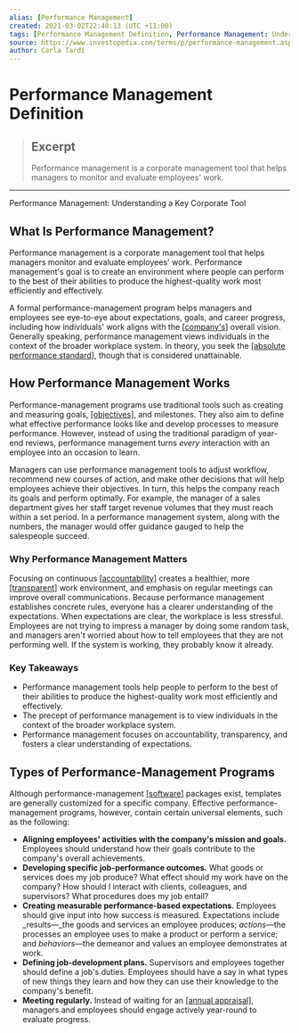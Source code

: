 ```yaml
---
alias: [Performance Management]
created: 2021-03-02T22:40:13 (UTC +11:00)
tags: [Performance Management Definition, Performance Management: Understanding a Key Corporate Tool]
source: https://www.investopedia.com/terms/p/performance-management.asp
author: Carla Tardi
---
```


# Performance Management Definition

> ## Excerpt
> Performance management is a corporate management tool that helps managers to monitor and evaluate employees' work.

---

Performance Management: Understanding a Key Corporate Tool
## What Is Performance Management?

Performance management is a corporate management tool that helps managers monitor and evaluate employees' work. Performance management's goal is to create an environment where people can perform to the best of their abilities to produce the highest-quality work most efficiently and effectively.

A formal performance-management program helps managers and employees see eye-to-eye about expectations, goals, and career progress, including how individuals' work aligns with the [[company's]](https://www.investopedia.com/terms/c/company.asp) overall vision. Generally speaking, performance management views individuals in the context of the broader workplace system. In theory, you seek the [[absolute performance standard]](https://www.investopedia.com/terms/a/absolute-performance-standard.asp), though that is considered unattainable.

## How Performance Management Works

Performance-management programs use traditional tools such as creating and measuring goals, [[objectives]](https://www.investopedia.com/terms/m/management-by-objectives.asp), and milestones. They also aim to define what effective performance looks like and develop processes to measure performance. However, instead of using the traditional paradigm of year-end reviews, performance management turns _every_ interaction with an employee into an occasion to learn.

Managers can use performance management tools to adjust workflow, recommend new courses of action, and make other decisions that will help employees achieve their objectives. In turn, this helps the company reach its goals and perform optimally. For example, the manager of a sales department gives her staff target revenue volumes that they must reach within a set period. In a performance management system, along with the numbers, the manager would offer guidance gauged to help the salespeople succeed.

### Why Performance Management Matters

Focusing on continuous [[accountability]](https://www.investopedia.com/terms/a/accountability.asp) creates a healthier, more [[transparent]](https://www.investopedia.com/terms/t/transparency.asp) work environment, and emphasis on regular meetings can improve overall communications. Because performance management establishes concrete rules, everyone has a clearer understanding of the expectations. When expectations are clear, the workplace is less stressful. Employees are not trying to impress a manager by doing some random task, and managers aren't worried about how to tell employees that they are not performing well. If the system is working, they probably know it already.

### Key Takeaways

-   Performance management tools help people to perform to the best of their abilities to produce the highest-quality work most efficiently and effectively.
-   The precept of performance management is to view individuals in the context of the broader workplace system. 
-   Performance management focuses on accountability, transparency, and fosters a clear understanding of expectations.

## Types of Performance-Management Programs

Although performance-management [[software]](https://www.investopedia.com/articles/markets/050416/industry-handbook-software-industry.asp) packages exist, templates are generally customized for a specific company. Effective performance-management programs, however, contain certain universal elements, such as the following:

-   **Aligning employees' activities with the company's mission and goals.** Employees should understand how their goals contribute to the company's overall achievements.
-   **Developing specific job-performance outcomes.** What goods or services does my job produce? What effect should my work have on the company? How should I interact with clients, colleagues, and supervisors? What procedures does my job entail?
-   **Creating measurable performance-based expectations**. Employees should give input into how success is measured. Expectations include _results—_the goods and services an employee produces; _actions_—the processes an employee uses to make a product or perform a service; and _behaviors_—the demeanor and values an employee demonstrates at work.
-   **Defining job-development plans.** Supervisors and employees together should define a job's duties. Employees should have a say in what types of new things they learn and how they can use their knowledge to the company's benefit.
-   **Meeting regularly.** Instead of waiting for an [[annual appraisal]](https://www.investopedia.com/what-is-a-performance-appraisal-4586834), managers and employees should engage actively year-round to evaluate progress.
